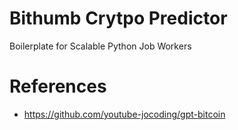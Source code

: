 # Bithumb Crytpo Predictor
Boilerplate for Scalable Python Job Workers

# References
- https://github.com/youtube-jocoding/gpt-bitcoin
